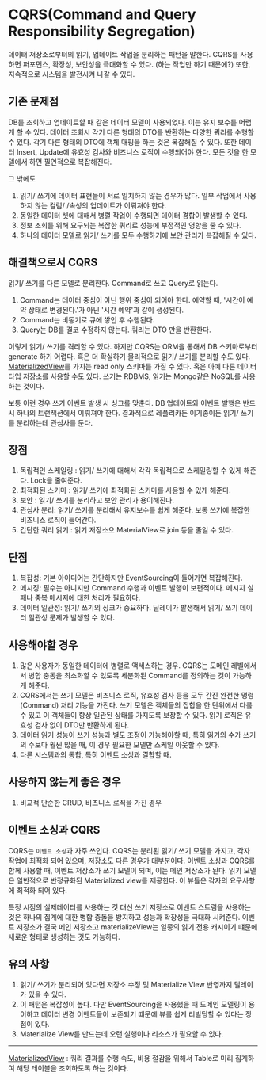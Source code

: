 # CQRS(Command and Query Responsibility Segregation)
데이터 저장소로부터의 읽기, 업데이트 작업을 분리하는 패턴을 말한다. CQRS를 사용하면 퍼포먼스, 확장성, 보안성을 극대화할 수 있다.
(하는 작업만 하기 때문에?) 또한, 지속적으로 시스템을 발전시켜 나갈 수 있다.



## 기존 문제점
DB를 조회하고 업데이트할 때 같은 데이터 모델이 사용되었다. 이는 유지 보수를 어렵게 할 수 있다. 데이터 조회시 각기 다른 형태의 DTO를 반환하는 다양한 쿼리를 수행할 수 있다.
각기 다른 형태의 DTO에 객체 매핑을 하는 것은 복잡해질 수 있다. 또한 데이터 Insert, Update에 유효성 검사와 비즈니스 로직이 수행되어야 한다.
모든 것을 한 모델에서 하면 필연적으로 복잡해진다.

그 밖에도
1. 읽기/ 쓰기에 데이터 표현들이 서로 일치하지 않는 경우가 많다. 일부 작업에서 사용하지 않는 컬럼/ /속성의 업데이트가 이뤄져야 한다.
2. 동일한 데이터 셋에 대해서 병렬 작업이 수행되면 데이터 경합이 발생할 수 있다.
3. 정보 조회를 위해 요구되는 복잡한 쿼리로 성능에 부정적인 영향을 줄 수 있다. 
4. 하나의 데이터 모델로 읽기/ 쓰기를 모두 수행하기에 보안 관리가 복잡해질 수 있다.

## 해결책으로서 CQRS
읽기/ 쓰기를 다른 모델로 분리한다. Command로 쓰고 Query로 읽는다.

1. Command는 데이터 중심이 아닌 행위 중심이 되어야 한다. 예약할 때, '시간이 예약 상태로 변경된다.'가 아닌 '시간 예약'과 같이 생성된다.
2. Command는 비동기로 큐에 쌓인 후 수행된다.
3. Query는 DB를 결코 수정하지 않는다. 쿼리는 DTO 만을 반환한다.

이렇게 읽기/ 쓰기를 격리할 수 있다. 하지만 CQRS는 ORM을 통해서 DB 스키마로부터 generate 하기 어렵다.
혹은 더 확실하기 물리적으로 읽기/ 쓰기를 분리할 수도 있다. [MaterializedView](#materialized-view)를 가지는 read only 스키마를 가질 수 있다. 혹은
아예 다른 데이터 타입 저장소를 사용할 수도 있다. 쓰기는 RDBMS, 읽기는 Mongo같은 NoSQL를 사용하는 것이다.

보통 이런 경우 쓰기 이벤트 발생 시 싱크를 맞춘다. DB 업데이트와 이벤트 발행은 반드시 하나의 트랜잭션에서 이뤄져야 한다.
결과적으로 레플리카든 이기종이든 읽기/ 쓰기를 분리하는데 관심사를 둔다. 

## 장점
1. 독립적인 스케일링 : 읽기/ 쓰기에 대해서 각각 독립적으로 스케일링할 수 있게 해준다. Lock을 줄여준다.
2. 최적화된 스키마 : 읽기/ 쓰기에 최적화된 스키마를 사용할 수 있게 해준다.
3. 보안 : 읽기/ 쓰기를 분리하고 보안 관리가 용이해진다.
4. 관심사 분리: 읽기/ 쓰기를 분리해서 유지보수를 쉽게 해준다. 보통 쓰기에 복잡한 비즈니스 로직이 들어간다.
5. 간단한 쿼리 읽기 : 읽기 저장소으 MaterialView로 join 등을 줄일 수 있다.


## 단점
1. 복잡성: 기본 아이디어는 간단하지만 EventSourcing이 들어가면 복잡해진다.
2. 메시징: 필수는 아니지만 Command 수행과 이벤트 발행이 보편적이다. 메시지 실패나 중복 메시지에 대한 처리가 필요하다.
3. 데이터 일관성: 읽기/ 쓰기의 싱크가 중요하다. 딜레이가 발생해서 읽기/ 쓰기 데이터 일관성 문제가 발생할 수 있다. 

## 사용해야할 경우
1. 많은 사용자가 동일한 데이터에 병렬로 액세스하는 경우. CQRS는 도메인 레벨에서서 병합 충동을 최소화할 수 있도록 세분화된 Command를 정의하는 것이 가능하게 해준다.
2. CQRS에서는 쓰기 모델은 비즈니스 로직, 유효성 검사 등을 모두 간진 완전한 명령(Command) 처리 기능을 가진다. 쓰기 모델은 객체들의 집합을 한 단위에서 다룰 수 있고 
이 객체들이 항상 일관된 상태를 가지도록 보장할 수 있다. 읽기 로직은 유효성 검사 없이 DTO만 반환하게 된다. 
3. 데이터 읽기 성능이 쓰기 성능과 별도 조정이 가능해야할 때, 특히 읽기의 수가 쓰기의 수보다 훨씬 많을 때, 이 경우 필요한 모델만 스케일 아웃할 수 있다.
4. 다른 시스템과의 통합, 특히 이벤트 소싱과 결합할 때.

## 사용하지 않는게 좋은 경우
1. 비교적 단순한 CRUD, 비즈니스 로직을 가진 경우

## 이벤트 소싱과 CQRS
CQRS는 `이벤트 소싱`과 자주 쓰인다. CQRS는 분리된 읽기/ 쓰기 모델을 가지고, 각자 작업에 최적화 되어 있으며, 저장소도 다른 경우가 대부분이다.
이벤트 소싱과 CQRS를 함께 사용할 때, 이벤트 저장소가 쓰기 모델이 되며, 이는 메인 저장소가 된다. 읽기 모델은 일반적으로 반정규화된 Materialized view를 제공한다.
이 뷰들은 각자의 요구사항에 최적화 되어 있다.

특정 시점의 실제데이터를 사용하는 것 대신 쓰기 저장소로 이벤트 스트림을 사용하는 것은 하나의 집계에 대한 병합 충돌을 방지하고 성능과 확장성을 극대화 시켜준다. 
이벤트 저장소가 결국 메인 저장소고 materializeView는 일종의 읽기 전용 캐시이기 떄문에 새로운 형태로 생성하는 것도 가능하다.

## 유의 사항
1. 읽기/ 쓰기가 분리되어 있다면 저장소 수정 및 Materialize View 반영까지 딜레이가 있을 수 있다.
2. 이 패턴은 복잡성이 높다. 다만 EventSourcing을 사용했을 때 도메인 모델링이 용이하고 데이터 변경 이벤트들이 보존되기 떄문에 뷰를 쉽게 리빌딩할 수 있다는 장점이 있다.
3. Materialize View를 만드는데 오랜 실행이나 리소스가 필요할 수 있다. 

--------
<a href="#materialized-view">MaterializedView</a> : 쿼리 결과를 수행 속도, 비용 절감을 위해서 Table로 미리 집계하여 해당 테이블을 조회하도록 하는 것이다.